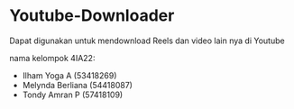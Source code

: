 # Youtube-Downloader
Dapat digunakan untuk mendownload Reels dan video lain nya di Youtube

nama kelompok 4IA22:
- Ilham Yoga A (53418269)
- Melynda Berliana (54418087)
- Tondy Amran P (57418109)
